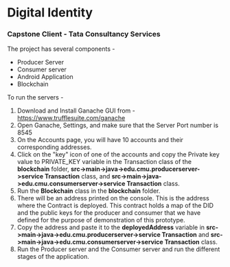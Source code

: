 # Digital Identity
### Capstone Client - Tata Consultancy Services

The project has several components - 
- Producer Server
- Consumer server
- Android Application
- Blockchain

To run the servers - 
1. Download and Install Ganache GUI from - https://www.trufflesuite.com/ganache
2. Open Ganache, Settings, and make sure that the Server Port number is 8545
3. On the Accounts page, you will have 10 accounts and their corresponding addresses.
4. Click on the "key" icon of one of the accounts and copy the Private key value to PRIVATE_KEY variable in the Transaction class of the **blockchain** folder, **src->main->java->edu.cmu.producerserver->service Transaction** class, and **src->main->java->edu.cmu.consumerserver->service Transaction** class.
5. Run the **Blockchain** class in the **blockchain** folder.
6. There will be an address printed on the console. This is the address where the Contract is deployed. This contract holds a map of the DID and the public keys for the producer and consumer that we have defined for the purpose of demonstration of this prototype.
7. Copy the address and paste it to the **deployedAddress** variable in **src->main->java->edu.cmu.producerserver->service Transaction** and **src->main->java->edu.cmu.consumerserver->service Transaction** class.
8. Run the Producer server and the Consumer server and run the different stages of the application.
